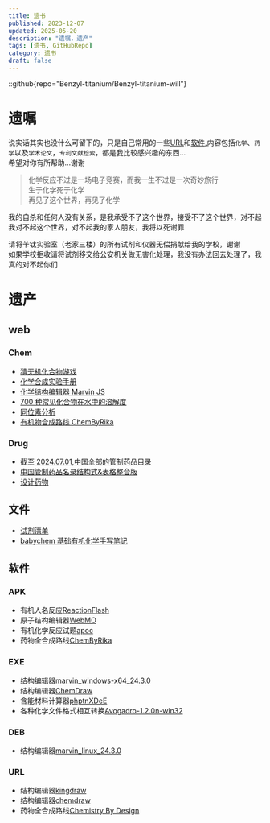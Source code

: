 ```yaml
---
title: 遗书
published: 2023-12-07
updated: 2025-05-20
description: "遗嘱，遗产"
tags: [遗书, GitHubRepo]
category: 遗书
draft: false
---
```


::github{repo="Benzyl-titanium/Benzyl-titanium-will"}

# 遗嘱

说实话其实也没什么可留下的，只是自己常用的一些[URL](favorite/)和[软件](#软件),内容包括`化学`、`药学`以及`学术论文`，`专利文献检索`，都是我比较感兴趣的东西…  
希望对你有所帮助…谢谢

> 化学反应不过是一场电子竞赛，而我一生不过是一次奇妙旅行  
>  生于化学死于化学  
>  再见了这个世界，再见了化学

我的自杀和任何人没有关系，是我承受不了这个世界，接受不了这个世界，对不起  
我对不起这个世界，对不起我的家人朋友，我将以死谢罪

请将苄钛实验室（老家三楼）的所有试剂和仪器无偿捐献给我的学校，谢谢  
如果学校拒收请将试剂移交给公安机关做无害化处理，我没有办法回去处理了，我真的对不起你们

# 遗产

## web

### Chem

- [猜无机化合物游戏](https://biantai.pages.dev/chemgame)
- [化学合成实验手册](https://chemhandbook.netlify.app)
- [化学结构编辑器 Marvin JS](https://marvinjs.pages.dev)
- [700 种常见化合物在水中的溶解度](https://biantai.pages.dev/solubility)
- [同位素分析](https://zeeman.pages.dev)
- [有机物合成路线 ChemByRika](https://chembyrika.netlify.app)

### Drug

- [截至 2024.07.01,中国全部的管制药品目录](https://github.com/Benzyl-titanium/Structural-formula)
- [中国管制药品名录结构式&表格整合版](https://biantai.pages.dev/structural-formula)
- [设计药物](https://biantai.pages.dev/designdrugs)

## 文件

- [试剂清单](https://github.com/Benzyl-titanium/Benzyl-titanium-will/releases/download/app-2025.06.08/BianTai_LAB.xlsx)
- [babychem 基础有机化学手写笔记](https://github.com/Benzyl-titanium/BabyChem/releases/download/organic-chemistry/BabyChem.pdf)

## 软件

### APK

- 有机人名反应[ReactionFlash](https://github.com/Benzyl-titanium/Benzyl-titanium-will/releases/download/app-2025.06.08/ReactionFlash.apk)
- 原子结构编辑器[WebMO](https://github.com/Benzyl-titanium/Benzyl-titanium-will/releases/download/app-2025.06.08/WebMO.apk)
- 有机化学反应试题[apoc](https://github.com/Benzyl-titanium/Benzyl-titanium-will/releases/download/app-2025.06.08/apoc.apk)
- 药物全合成路线[ChemByRika](https://github.com/biantailab/ChemByRika/releases/download/0.4.0/ChemByRika_0.4.0.apk)

### EXE

- 结构编辑器[marvin_windows-x64_24.3.0](https://github.com/Benzyl-titanium/Benzyl-titanium-will/releases/download/app-2025.06.08/Marvin.zip)
- 结构编辑器[ChemDraw](https://github.com/Benzyl-titanium/Benzyl-titanium-will/releases/download/app-2025.06.08/ChemDraw.zip)
- 含能材料计算器[phptnXDeE](https://github.com/Benzyl-titanium/Benzyl-titanium-will/releases/download/app-2025.06.08/phptnXDeE.exe)
- 各种化学文件格式相互转换[Avogadro-1.2.0n-win32](https://github.com/Benzyl-titanium/Benzyl-titanium-will/releases/download/app-2025.06.08/Avogadro-1.2.0n-win32.exe)

### DEB

- 结构编辑器[marvin_linux_24.3.0](https://github.com/Benzyl-titanium/Benzyl-titanium-will/releases/download/app-2025.06.08/marvin_linux_24.3.0.deb)

### URL

- 结构编辑器[kingdraw](https://kingdraw.com/index?name=download)
- 结构编辑器[chemdraw](https://revvitysignals.com/products/research/chemdraw)
- 药物全合成路线[Chemistry By Design](https://chemistrybydesign.oia.arizona.edu/)
